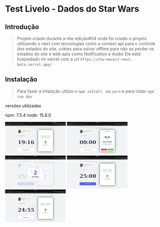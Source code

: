 # Test Livelo - Dados do Star Wars

## Introdução

> Projeto criado durante a nlw edição#04 onde foi criado o projeto utilizando o next com tecnologias como a context api para o controle dos estados do site,
> cokies para salvar offline para não se perder os estados do site e web apis como Notification e Audio
> Ele está hospedado no vercel com a url `https://nlw-moveit-next-beta.vercel.app/`

## Instalação

> Para fazer a intalação utilize o `npm install ` ou `yarn`
> e para rodar `npm run dev`

versões utilizadas

npm: 7.5.4
node: 15.8.0

<p float="left">
<img width="200" src="screenshots/image1.png">
<img width="200" src="screenshots/image2.png">
<img width="200" src="screenshots/image3.png">
<img width="200" src="screenshots/image4.png">
<img width="200" src="screenshots/image5.png">
</p>
